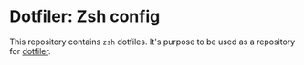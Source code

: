 Dotfiler: Zsh config
====================

This repository contains `zsh` dotfiles.
It's purpose to be used as a repository for [dotfiler][].

[dotfiler]: https://github.com/svetlyak40wt/dotfiler
